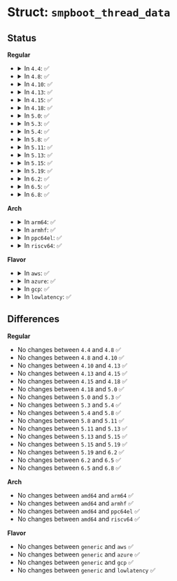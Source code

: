 # Struct: <code>smpboot_thread_data</code>

## Status
<b>Regular</b>
<ul>
<li>
<details>
<summary>In <code>4.4</code>: ✅</summary>

```c
struct smpboot_thread_data {
    unsigned int cpu;
    unsigned int status;
    struct smp_hotplug_thread *ht;
};
```
</details>
</li>
<li>
<details>
<summary>In <code>4.8</code>: ✅</summary>

```c
struct smpboot_thread_data {
    unsigned int cpu;
    unsigned int status;
    struct smp_hotplug_thread *ht;
};
```
</details>
</li>
<li>
<details>
<summary>In <code>4.10</code>: ✅</summary>

```c
struct smpboot_thread_data {
    unsigned int cpu;
    unsigned int status;
    struct smp_hotplug_thread *ht;
};
```
</details>
</li>
<li>
<details>
<summary>In <code>4.13</code>: ✅</summary>

```c
struct smpboot_thread_data {
    unsigned int cpu;
    unsigned int status;
    struct smp_hotplug_thread *ht;
};
```
</details>
</li>
<li>
<details>
<summary>In <code>4.15</code>: ✅</summary>

```c
struct smpboot_thread_data {
    unsigned int cpu;
    unsigned int status;
    struct smp_hotplug_thread *ht;
};
```
</details>
</li>
<li>
<details>
<summary>In <code>4.18</code>: ✅</summary>

```c
struct smpboot_thread_data {
    unsigned int cpu;
    unsigned int status;
    struct smp_hotplug_thread *ht;
};
```
</details>
</li>
<li>
<details>
<summary>In <code>5.0</code>: ✅</summary>

```c
struct smpboot_thread_data {
    unsigned int cpu;
    unsigned int status;
    struct smp_hotplug_thread *ht;
};
```
</details>
</li>
<li>
<details>
<summary>In <code>5.3</code>: ✅</summary>

```c
struct smpboot_thread_data {
    unsigned int cpu;
    unsigned int status;
    struct smp_hotplug_thread *ht;
};
```
</details>
</li>
<li>
<details>
<summary>In <code>5.4</code>: ✅</summary>

```c
struct smpboot_thread_data {
    unsigned int cpu;
    unsigned int status;
    struct smp_hotplug_thread *ht;
};
```
</details>
</li>
<li>
<details>
<summary>In <code>5.8</code>: ✅</summary>

```c
struct smpboot_thread_data {
    unsigned int cpu;
    unsigned int status;
    struct smp_hotplug_thread *ht;
};
```
</details>
</li>
<li>
<details>
<summary>In <code>5.11</code>: ✅</summary>

```c
struct smpboot_thread_data {
    unsigned int cpu;
    unsigned int status;
    struct smp_hotplug_thread *ht;
};
```
</details>
</li>
<li>
<details>
<summary>In <code>5.13</code>: ✅</summary>

```c
struct smpboot_thread_data {
    unsigned int cpu;
    unsigned int status;
    struct smp_hotplug_thread *ht;
};
```
</details>
</li>
<li>
<details>
<summary>In <code>5.15</code>: ✅</summary>

```c
struct smpboot_thread_data {
    unsigned int cpu;
    unsigned int status;
    struct smp_hotplug_thread *ht;
};
```
</details>
</li>
<li>
<details>
<summary>In <code>5.19</code>: ✅</summary>

```c
struct smpboot_thread_data {
    unsigned int cpu;
    unsigned int status;
    struct smp_hotplug_thread *ht;
};
```
</details>
</li>
<li>
<details>
<summary>In <code>6.2</code>: ✅</summary>

```c
struct smpboot_thread_data {
    unsigned int cpu;
    unsigned int status;
    struct smp_hotplug_thread *ht;
};
```
</details>
</li>
<li>
<details>
<summary>In <code>6.5</code>: ✅</summary>

```c
struct smpboot_thread_data {
    unsigned int cpu;
    unsigned int status;
    struct smp_hotplug_thread *ht;
};
```
</details>
</li>
<li>
<details>
<summary>In <code>6.8</code>: ✅</summary>

```c
struct smpboot_thread_data {
    unsigned int cpu;
    unsigned int status;
    struct smp_hotplug_thread *ht;
};
```
</details>
</li>
</ul>
<b>Arch</b>
<ul>
<li>
<details>
<summary>In <code>arm64</code>: ✅</summary>

```c
struct smpboot_thread_data {
    unsigned int cpu;
    unsigned int status;
    struct smp_hotplug_thread *ht;
};
```
</details>
</li>
<li>
<details>
<summary>In <code>armhf</code>: ✅</summary>

```c
struct smpboot_thread_data {
    unsigned int cpu;
    unsigned int status;
    struct smp_hotplug_thread *ht;
};
```
</details>
</li>
<li>
<details>
<summary>In <code>ppc64el</code>: ✅</summary>

```c
struct smpboot_thread_data {
    unsigned int cpu;
    unsigned int status;
    struct smp_hotplug_thread *ht;
};
```
</details>
</li>
<li>
<details>
<summary>In <code>riscv64</code>: ✅</summary>

```c
struct smpboot_thread_data {
    unsigned int cpu;
    unsigned int status;
    struct smp_hotplug_thread *ht;
};
```
</details>
</li>
</ul>
<b>Flavor</b>
<ul>
<li>
<details>
<summary>In <code>aws</code>: ✅</summary>

```c
struct smpboot_thread_data {
    unsigned int cpu;
    unsigned int status;
    struct smp_hotplug_thread *ht;
};
```
</details>
</li>
<li>
<details>
<summary>In <code>azure</code>: ✅</summary>

```c
struct smpboot_thread_data {
    unsigned int cpu;
    unsigned int status;
    struct smp_hotplug_thread *ht;
};
```
</details>
</li>
<li>
<details>
<summary>In <code>gcp</code>: ✅</summary>

```c
struct smpboot_thread_data {
    unsigned int cpu;
    unsigned int status;
    struct smp_hotplug_thread *ht;
};
```
</details>
</li>
<li>
<details>
<summary>In <code>lowlatency</code>: ✅</summary>

```c
struct smpboot_thread_data {
    unsigned int cpu;
    unsigned int status;
    struct smp_hotplug_thread *ht;
};
```
</details>
</li>
</ul>

## Differences
<b>Regular</b>
<ul>
<li>
No changes between <code>4.4</code> and <code>4.8</code> ✅
</li>
<li>
No changes between <code>4.8</code> and <code>4.10</code> ✅
</li>
<li>
No changes between <code>4.10</code> and <code>4.13</code> ✅
</li>
<li>
No changes between <code>4.13</code> and <code>4.15</code> ✅
</li>
<li>
No changes between <code>4.15</code> and <code>4.18</code> ✅
</li>
<li>
No changes between <code>4.18</code> and <code>5.0</code> ✅
</li>
<li>
No changes between <code>5.0</code> and <code>5.3</code> ✅
</li>
<li>
No changes between <code>5.3</code> and <code>5.4</code> ✅
</li>
<li>
No changes between <code>5.4</code> and <code>5.8</code> ✅
</li>
<li>
No changes between <code>5.8</code> and <code>5.11</code> ✅
</li>
<li>
No changes between <code>5.11</code> and <code>5.13</code> ✅
</li>
<li>
No changes between <code>5.13</code> and <code>5.15</code> ✅
</li>
<li>
No changes between <code>5.15</code> and <code>5.19</code> ✅
</li>
<li>
No changes between <code>5.19</code> and <code>6.2</code> ✅
</li>
<li>
No changes between <code>6.2</code> and <code>6.5</code> ✅
</li>
<li>
No changes between <code>6.5</code> and <code>6.8</code> ✅
</li>
</ul>
<b>Arch</b>
<ul>
<li>
No changes between <code>amd64</code> and <code>arm64</code> ✅
</li>
<li>
No changes between <code>amd64</code> and <code>armhf</code> ✅
</li>
<li>
No changes between <code>amd64</code> and <code>ppc64el</code> ✅
</li>
<li>
No changes between <code>amd64</code> and <code>riscv64</code> ✅
</li>
</ul>
<b>Flavor</b>
<ul>
<li>
No changes between <code>generic</code> and <code>aws</code> ✅
</li>
<li>
No changes between <code>generic</code> and <code>azure</code> ✅
</li>
<li>
No changes between <code>generic</code> and <code>gcp</code> ✅
</li>
<li>
No changes between <code>generic</code> and <code>lowlatency</code> ✅
</li>
</ul>
